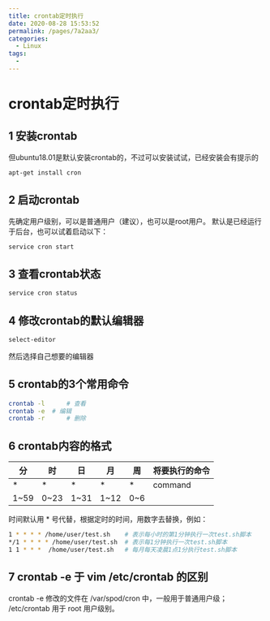 ```yaml
---
title: crontab定时执行
date: 2020-08-28 15:53:52
permalink: /pages/7a2aa3/
categories: 
  - Linux
tags: 
  - 
---
```

# crontab定时执行

## 1 安装crontab
但ubuntu18.01是默认安装crontab的，不过可以安装试试，已经安装会有提示的
```bash
apt-get install cron
```
## 2 启动crontab
先确定用户级别，可以是普通用户（建议），也可以是root用户。
默认是已经运行于后台，也可以试着启动以下：
```bash
service cron start
```
## 3 查看crontab状态
```bash
service cron status
```
## 4 修改crontab的默认编辑器
```bash
select-editor
```
然后选择自己想要的编辑器

## 5 crontab的3个常用命令
```bash
crontab -l		# 查看
crontab -e	# 编辑
crontab -r		# 删除
```
## 6 crontab内容的格式

|分|时|日|月|周|将要执行的命令|
|--|--|--|--|--|--|
|*|*|*|*|*|command|
|1~59|0~23|1~31|1~12|0~6||

时间默认用 * 号代替，根据定时的时间，用数字去替换，例如：
```bash
1 * * * * /home/user/test.sh	# 表示每小时的第1分钟执行一次test.sh脚本
*/1 * * * * /home/user/test.sh 	# 表示每1分钟执行一次test.sh脚本
1 1 * * *  /home/user/test.sh	# 每月每天凌晨1点1分执行test.sh脚本
```

## 7 crontab -e 于 vim /etc/crontab 的区别
crontab -e 修改的文件在 /var/spod/cron 中，一般用于普通用户级；
/etc/crontab 用于 root 用户级别。
